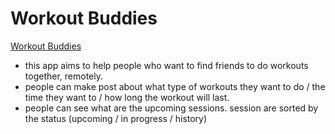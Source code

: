 # Workout Buddies

[Workout Buddies](https://workoutbuddies.onrender.com/)

- this app aims to help people who want to find friends to do workouts together, remotely.
- people can make post about what type of workouts they want to do / the time they want to / how long the workout will last.
- people can see what are the upcoming sessions. session are sorted by the status (upcoming / in progress / history)